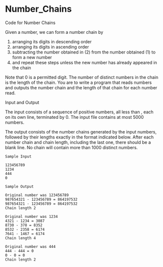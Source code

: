 # Number_Chains
Code for Number Chains

Given a number, we can form a number chain by 

1.	arranging its digits in descending order
2.	arranging its digits in ascending order
3.	subtracting the number obtained in (2) from the number obtained (1) to form a new number
4.	and repeat these steps unless the new number has already appeared in the chain 

Note that 0 is a permitted digit. The number of distinct numbers in the chain is the length of the chain. You are to write a program that reads numbers and outputs the number chain and the length of that chain for each number read. 

Input and Output

The input consists of a sequence of positive numbers, all less than  , each on its own line, terminated by 0. The input file contains at most 5000 numbers. 

The output consists of the number chains generated by the input numbers, followed by their lengths exactly in the format indicated below. After each number chain and chain length, including the last one, there should be a blank line. No chain will contain more than 1000 distinct numbers. 

    Sample Input

    123456789
    1234
    444
    0

    Sample Output

    Original number was 123456789
    987654321 - 123456789 = 864197532
    987654321 - 123456789 = 864197532
    Chain length 2

    Original number was 1234
    4321 - 1234 = 3087
    8730 - 378 = 8352
    8532 - 2358 = 6174
    7641 - 1467 = 6174
    Chain length 4

    Original number was 444
    444 - 444 = 0
    0 - 0 = 0
    Chain length 2
